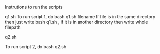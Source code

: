 Instrutions to run the scripts

q1.sh
To run script 1, do bash q1.sh filename
If file is in the same directory then just write bash q1.sh , if it is in another directory then write whole filepath

q2.sh

To run script 2, do bash q2.sh

